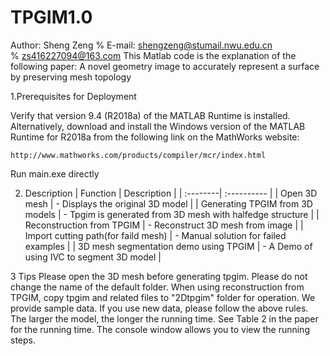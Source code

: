 # TPGIM1.0
Author: Sheng Zeng
% E-mail: shengzeng@stumail.nwu.edu.cn   
%         zs416227094@163.com
This Matlab code is the explanation of the following paper:
A novel geometry image to accurately represent a surface by preserving mesh topology


1.Prerequisites for Deployment 

Verify that version 9.4 (R2018a) of the MATLAB Runtime is installed.   
Alternatively, download and install the Windows version of the MATLAB Runtime for R2018a 
from the following link on the MathWorks website:

    http://www.mathworks.com/products/compiler/mcr/index.html
    
 Run main.exe directly 
  
2. Description
 | Function | Description |
 | :--------| :---------- |
 | Open 3D mesh                             | - Displays the original 3D model |
 | Generating TPGIM from 3D models          | - Tpgim is generated from 3D mesh with halfedge structure |
 | Reconstruction from TPGIM                | - Reconstruct 3D mesh from image |
 | Import cutting path(for faild mesh)      | - Manual solution for failed examples |
 | 3D mesh segmentation demo using TPGIM    | - A Demo of using IVC to segment 3D model |
 
 3 Tips
   Please open the 3D mesh  before generating tpgim.
   Please do not change the name of the default folder.
   When using reconstruction from TPGIM, copy tpgim and related files to "2Dtpgim" folder for operation.
   We provide sample data. If you use new data, please follow the above rules.
   The larger the model, the longer the running time. See Table 2 in the paper for the running time.
   The console window allows you to view the running steps.

